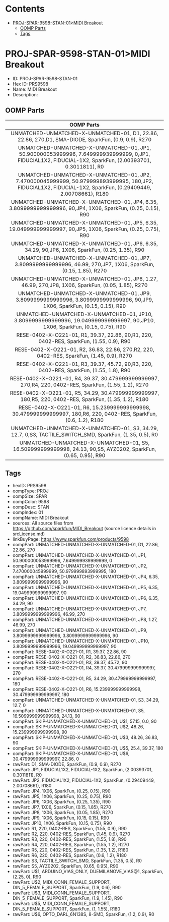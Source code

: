 



Contents
========

* [PROJ-SPAR-9598-STAN-01>MIDI Breakout](#proj-spar-9598-stan-01midi-breakout)
	* [OOMP Parts](#oomp-parts)
	* [Tags](#tags)

# PROJ-SPAR-9598-STAN-01>MIDI Breakout

- ID: PROJ-SPAR-9598-STAN-01
- Hex ID: PRS9598
- Name: MIDI Breakout
- Description: 

## OOMP Parts
  

|OOMP Parts|
| :---: |
|UNMATCHED-UNMATCHED-X-UNMATCHED-01, D1, 22.86, 22.86, 270,D1, SMA-DIODE, SparkFun, (0.9, 0.9), R270|
|UNMATCHED-UNMATCHED-X-UNMATCHED-01, JP1, 50.900000053999996, 7.649999939999999, 0,JP1, FIDUCIAL1X2, FIDUCIAL-1X2, SparkFun, (2.00393701, 0.3011811), R0|
|UNMATCHED-UNMATCHED-X-UNMATCHED-01, JP2, 7.470000045999999, 50.979999893999995, 180,JP2, FIDUCIAL1X2, FIDUCIAL-1X2, SparkFun, (0.29409449, 2.00708661), R180|
|UNMATCHED-UNMATCHED-X-UNMATCHED-01, JP4, 6.35, 3.8099999999999996, 90,JP4, 1X06, SparkFun, (0.25, 0.15), R90|
|UNMATCHED-UNMATCHED-X-UNMATCHED-01, JP5, 6.35, 19.049999999999997, 90,JP5, 1X06, SparkFun, (0.25, 0.75), R90|
|UNMATCHED-UNMATCHED-X-UNMATCHED-01, JP6, 6.35, 34.29, 90,JP6, 1X06, SparkFun, (0.25, 1.35), R90|
|UNMATCHED-UNMATCHED-X-UNMATCHED-01, JP7, 3.8099999999999996, 46.99, 270,JP7, 1X06, SparkFun, (0.15, 1.85), R270|
|UNMATCHED-UNMATCHED-X-UNMATCHED-01, JP8, 1.27, 46.99, 270,JP8, 1X06, SparkFun, (0.05, 1.85), R270|
|UNMATCHED-UNMATCHED-X-UNMATCHED-01, JP9, 3.8099999999999996, 3.8099999999999996, 90,JP9, 1X06, SparkFun, (0.15, 0.15), R90|
|UNMATCHED-UNMATCHED-X-UNMATCHED-01, JP10, 3.8099999999999996, 19.049999999999997, 90,JP10, 1X06, SparkFun, (0.15, 0.75), R90|
|RESE-0402-X-O221-01, R1, 39.37, 22.86, 90,R1, 220, 0402-RES, SparkFun, (1.55, 0.9), R90|
|RESE-0402-X-O221-01, R2, 36.83, 22.86, 270,R2, 220, 0402-RES, SparkFun, (1.45, 0.9), R270|
|RESE-0402-X-O221-01, R3, 39.37, 45.72, 90,R3, 220, 0402-RES, SparkFun, (1.55, 1.8), R90|
|RESE-0402-X-O221-01, R4, 39.37, 30.479999999999997, 270,R4, 220, 0402-RES, SparkFun, (1.55, 1.2), R270|
|RESE-0402-X-O221-01, R5, 34.29, 30.479999999999997, 180,R5, 220, 0402-RES, SparkFun, (1.35, 1.2), R180|
|RESE-0402-X-O221-01, R6, 15.239999999999998, 30.479999999999997, 180,R6, 220, 0402-RES, SparkFun, (0.6, 1.2), R180|
|UNMATCHED-UNMATCHED-X-UNMATCHED-01, S3, 34.29, 12.7, 0,S3, TACTILE_SWITCH_SMD, SparkFun, (1.35, 0.5), R0|
|UNMATCHED-UNMATCHED-X-UNMATCHED-01, S5, 16.509999999999998, 24.13, 90,S5, AYZ0202, SparkFun, (0.65, 0.95), R90|

## Tags

- hexID: PRS9598
- oompType: PROJ
- oompSize: SPAR
- oompColor: 9598
- oompDesc: STAN
- oompIndex: 01
- oompName: MIDI Breakout
- sources: All source files from https://github.com/sparkfun/MIDI_Breakout (source licence details in srcLicense.md)
- linkBuyPage: https://www.sparkfun.com/products/9598
- oompPart: UNMATCHED-UNMATCHED-X-UNMATCHED-01, D1, 22.86, 22.86, 270
- oompPart: UNMATCHED-UNMATCHED-X-UNMATCHED-01, JP1, 50.900000053999996, 7.649999939999999, 0
- oompPart: UNMATCHED-UNMATCHED-X-UNMATCHED-01, JP2, 7.470000045999999, 50.979999893999995, 180
- oompPart: UNMATCHED-UNMATCHED-X-UNMATCHED-01, JP4, 6.35, 3.8099999999999996, 90
- oompPart: UNMATCHED-UNMATCHED-X-UNMATCHED-01, JP5, 6.35, 19.049999999999997, 90
- oompPart: UNMATCHED-UNMATCHED-X-UNMATCHED-01, JP6, 6.35, 34.29, 90
- oompPart: UNMATCHED-UNMATCHED-X-UNMATCHED-01, JP7, 3.8099999999999996, 46.99, 270
- oompPart: UNMATCHED-UNMATCHED-X-UNMATCHED-01, JP8, 1.27, 46.99, 270
- oompPart: UNMATCHED-UNMATCHED-X-UNMATCHED-01, JP9, 3.8099999999999996, 3.8099999999999996, 90
- oompPart: UNMATCHED-UNMATCHED-X-UNMATCHED-01, JP10, 3.8099999999999996, 19.049999999999997, 90
- oompPart: RESE-0402-X-O221-01, R1, 39.37, 22.86, 90
- oompPart: RESE-0402-X-O221-01, R2, 36.83, 22.86, 270
- oompPart: RESE-0402-X-O221-01, R3, 39.37, 45.72, 90
- oompPart: RESE-0402-X-O221-01, R4, 39.37, 30.479999999999997, 270
- oompPart: RESE-0402-X-O221-01, R5, 34.29, 30.479999999999997, 180
- oompPart: RESE-0402-X-O221-01, R6, 15.239999999999998, 30.479999999999997, 180
- oompPart: UNMATCHED-UNMATCHED-X-UNMATCHED-01, S3, 34.29, 12.7, 0
- oompPart: UNMATCHED-UNMATCHED-X-UNMATCHED-01, S5, 16.509999999999998, 24.13, 90
- oompPart: SKIP-UNMATCHED-X-UNMATCHED-01, U$1, 57.15, 0.0, 90
- oompPart: SKIP-UNMATCHED-X-UNMATCHED-01, U$2, 48.26, 15.239999999999998, 90
- oompPart: SKIP-UNMATCHED-X-UNMATCHED-01, U$3, 48.26, 36.83, 90
- oompPart: SKIP-UNMATCHED-X-UNMATCHED-01, U$5, 25.4, 39.37, 180
- oompPart: SKIP-UNMATCHED-X-UNMATCHED-01, U$6, 30.479999999999997, 22.86, 0
- rawPart: D1, SMA-DIODE, SparkFun, (0.9, 0.9), R270
- rawPart: JP1, FIDUCIAL1X2, FIDUCIAL-1X2, SparkFun, (2.00393701, 0.3011811), R0
- rawPart: JP2, FIDUCIAL1X2, FIDUCIAL-1X2, SparkFun, (0.29409449, 2.00708661), R180
- rawPart: JP4, 1X06, SparkFun, (0.25, 0.15), R90
- rawPart: JP5, 1X06, SparkFun, (0.25, 0.75), R90
- rawPart: JP6, 1X06, SparkFun, (0.25, 1.35), R90
- rawPart: JP7, 1X06, SparkFun, (0.15, 1.85), R270
- rawPart: JP8, 1X06, SparkFun, (0.05, 1.85), R270
- rawPart: JP9, 1X06, SparkFun, (0.15, 0.15), R90
- rawPart: JP10, 1X06, SparkFun, (0.15, 0.75), R90
- rawPart: R1, 220, 0402-RES, SparkFun, (1.55, 0.9), R90
- rawPart: R2, 220, 0402-RES, SparkFun, (1.45, 0.9), R270
- rawPart: R3, 220, 0402-RES, SparkFun, (1.55, 1.8), R90
- rawPart: R4, 220, 0402-RES, SparkFun, (1.55, 1.2), R270
- rawPart: R5, 220, 0402-RES, SparkFun, (1.35, 1.2), R180
- rawPart: R6, 220, 0402-RES, SparkFun, (0.6, 1.2), R180
- rawPart: S3, TACTILE_SWITCH_SMD, SparkFun, (1.35, 0.5), R0
- rawPart: S5, AYZ0202, SparkFun, (0.65, 0.95), R90
- rawPart: U$1, ARDUINO_VIAS_ONLY, DUEMILANOVE_VIAS@1, SparkFun, (2.25, 0), R90
- rawPart: U$2, MIDI_CONN_FEMALE_SUPPORT, DIN_5_FEMALE_SUPPORT, SparkFun, (1.9, 0.6), R90
- rawPart: U$3, MIDI_CONN_FEMALE_SUPPORT, DIN_5_FEMALE_SUPPORT, SparkFun, (1.9, 1.45), R90
- rawPart: U$5, MIDI_CONN_FEMALE_SUPPORT, DIN_5_FEMALE_SUPPORT, SparkFun, (1, 1.55), R180
- rawPart: U$6, OPTO_DARL_6N138S, 8-SMD, SparkFun, (1.2, 0.9), R0
